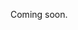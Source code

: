 Coming soon.

<!-- 
  @todo
  Explain that you can do complete update via PUT /places/{placeId}, or partial updates using the other endpoints. Make sure to mention that any (optional) fields that you can update, you can also supply those when creating.
-->
